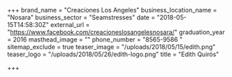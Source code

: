 +++
brand_name = "Creaciones Los Angeles"
business_location_name = "Nosara"
business_sector = "Seamstresses"
date = "2018-05-15T14:58:30Z"
external_url = "https://www.facebook.com/creacioneslosangelesnosara/"
graduation_year = 2016
masthead_image = ""
phone_number = "8565-9586 "
sitemap_exclude = true
teaser_image = "/uploads/2018/05/15/edith.png"
teaser_logo = "/uploads/2018/05/26/edith-logo.png"
title = "Edith Quirós"

+++
